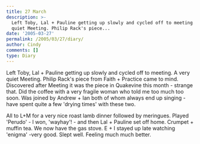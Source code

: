 ```yaml
---
title: 27 March
description: >-
  Left Toby, Lal + Pauline getting up slowly and cycled off to meeting. A very
  quiet Meeting. Philip Rack's piece...
date: '2005-03-27'
permalink: /2005/03/27/diary/
author: Cindy
comments: []
type: Diary
---
```


Left Toby, Lal + Pauline getting up slowly and cycled off to meeting. A very quiet Meeting. Philip Rack's piece from Faith + Practice came to mind. Discovered after Meeting it was the piece in Quakevine this month - strange that. Did the coffee with a very fragile woman who told me too much too soon. Was joined by Andrew + Ian both of whom always end up singing - have spent quite a few 'drying times' with these two.

All to L+M for a very nice roast lamb dinner followed by meringues. Played 'Perudo' - I won, 'wayhay'! - and then Lal + Pauline set off home. Crumpet + muffin tea. We now have the gas stove. E + I stayed up late watching 'enigma' -very good. Slept well. Feeling much much better.
